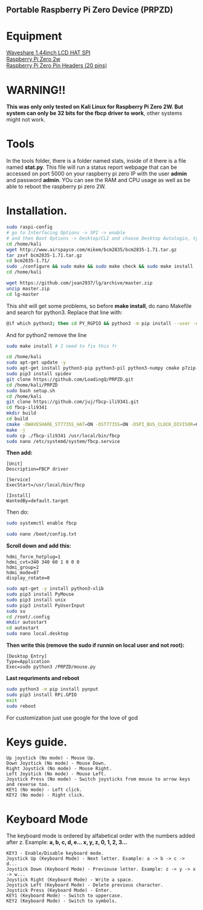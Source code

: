 ## Portable Raspberry Pi Zero Device (PRPZD)
# Equipment
[Waveshare 1.44inch LCD HAT SPI](https://amzn.eu/d/cSOeuAg)<br />
[Raspberry Pi Zero 2w](https://amzn.eu/d/5fjt3Nu) <br />
[Raspberry Pi Zero Pin Headers (20 pins)](https://amzn.eu/d/ev8hWmw)  <br />
# WARNING!!
**This was only only tested on Kali Linux for Raspberry Pi Zero 2W. But system can only be 32 bits for the fbcp driver to work**, other systems might not work.
# Tools
In the tools folder, there is a folder named stats, inside of it there is a file named **stat.py**. This file will run a status report webpage that can be accessed on port 5000 on your raspberry pi zero IP with the user **admin** and password **admin**. YOu can see the RAM and CPU usage as well as be able to reboot the raspberry pi zero 2W.
# Installation.
```bash
sudo raspi-config
# go to Interfacing Options -> SPI -> enable
# and then Boot Options -> Desktop/CLI and choose Desktop Autologin, type root and enter.
cd /home/kali 
wget http://www.airspayce.com/mikem/bcm2835/bcm2835-1.71.tar.gz
tar zxvf bcm2835-1.71.tar.gz 
cd bcm2835-1.71/
sudo ./configure && sudo make && sudo make check && sudo make install
cd /home/kali
```
```bash
wget https://github.com/joan2937/lg/archive/master.zip
unzip master.zip
cd lg-master
```
This shit will get some problems, so before **make install**, do nano Makefile and search for python3. Replace that line with: 
```bash
@if which python3; then cd PY_RGPIO && python3 -m pip install --user -e . $(PYINSTALLARGS) || echo "*** install of Python3 rgpio.py failed ***"; fi
```
And for python2 remove the line
```bash
sudo make install # I need to fix this fr
```
```bash
cd /home/kali
sudo apt-get update -y
sudo apt-get install python3-pip python3-pil python3-numpy cmake p7zip-full -y
sudo pip3 install spidev
git clone https://github.com/LoadingQ/PRPZD.git
cd /home/kali/PRPZD
sudo bash setup.sh
cd /home/kali
git clone https://github.com/juj/fbcp-ili9341.git
cd fbcp-ili9341
mkdir build
cd build
cmake -DWAVESHARE_ST7735S_HAT=ON -DST7735S=ON -DSPI_BUS_CLOCK_DIVISOR=6 ..
make -j
sudo cp ./fbcp-ili9341 /usr/local/bin/fbcp
sudo nano /etc/systemd/system/fbcp.service
```
**Then add:**
```
[Unit]
Description=FBCP driver

[Service]
ExecStart=/usr/local/bin/fbcp

[Install]
WantedBy=default.target
```
Then do:
```bash
sudo systemctl enable fbcp
```
```bash
sudo nano /boot/config.txt
```
**Scroll down and add this:**
```
hdmi_force_hotplug=1
hdmi_cvt=340 340 60 1 0 0 0
hdmi_group=2
hdmi_mode=87
display_rotate=0
```
```bash
sudo apt-get -y install python3-xlib
sudo pip3 install PyMouse
sudo pip3 install unix
sudo pip3 install PyUserInput
sudo su
cd /root/.config
mkdir autostart
cd autostart
sudo nano local.desktop
```
**Then write this (remove the sudo if runnin on local user and not root):**
```
[Desktop Entry]
Type=Application
Exec=sudo python3 /PRPZD/mouse.py
```
**Last requriments and reboot**
```bash
sudo python3 -m pip install pynput
sudo pip3 install RPi.GPIO
exit
sudo reboot
```
For customization just use google for the love of god

# Keys guide.
```
Up joystick (No mode) - Mouse Up.
Down Joystick (No mode) - Mouse Down.
Right Joystick (No mode) - Mouse Right.
Left Joystick (No mode) - Mouse Left.
Joystick Press (No mode) - Switch joysticks from mouse to arrow keys and reverse too.
KEY1 (No mode) - Left click.
KEY2 (No mode) - Right click.
```
# Keyboard Mode
The keyboard mode is ordered by alfabetical order with the numbers added after z. Example: **a, b, c, d, e... x, y, z, 0, 1, 2, 3...**
```
KEY3 - Enable/Disable keyboard mode.
Joystick Up (Keyboard Mode) - Next letter. Example: a -> b -> c -> d...
Joystick Down (Keyboard Mode) - Previouse letter. Example: z -> y -> x -> w...
Joystick Right (Keyboard Mode) - Write a space.
Joystick Left (Keyboard Mode) - Delete previous character.
Joystick Press (Keyboard Mode) - Enter.
KEY1 (Keyboard Mode) - Switch to uppercase.
KEY2 (Keyboard Mode) - Switch to symbols.
```
